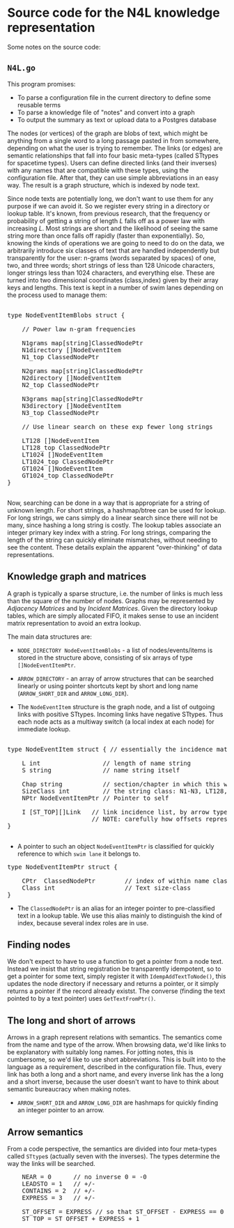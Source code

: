
# Source code for the N4L knowledge representation

Some notes on the source code:

## `N4L.go` 

This program promises:

* To parse a configuration file in the current directory to define some reusable terms
* To parse a knowledge file of "notes" and convert into a graph
* To output the summary as text or upload data to a Postgres database

The nodes (or vertices) of the graph are blobs of text, which might be
anything from a single word to a long passage pasted in from
somewhere, depending on what the user is trying to remember.  The
links (or edges) are semantic relationships that fall into four basic
meta-types (called STtypes for spacetime types). Users can define
directed links (and their inverses) with any names that are compatible with these types,
using the configuration file. After that, they can use simple abbreviations
in an easy way. The result is a graph structure, which is indexed by node text.

Since node texts are potentially long, we don't want to use them for any purpose
if we can avoid it. So we register every string in a directory or lookup table.
It's known, from previous research, that the frequency or probability of getting a
string of length *L* falls off as a power law with increasing *L*. Most strings are
short and the likelihood of seeing the same string more than once falls off rapidly (faster
than exponentially). So, knowing the kinds of operations we are going to need to do
on the data, we arbitrarily introduce six classes of text that are handled 
independently but transparently for the user: n-grams (words separated by spaces) of one, two,
and three words; short strings of less than 128 Unicode characters, longer strings less than 1024 characters, and everything else. These are turned into two dimensional coordinates (class,index)
given by their array keys and lengths. This text is kept in a number of swim lanes depending
on the process used to manage them:

<pre> 
type NodeEventItemBlobs struct {

	// Power law n-gram frequencies

	N1grams map[string]ClassedNodePtr
	N1directory []NodeEventItem
	N1_top ClassedNodePtr

	N2grams map[string]ClassedNodePtr
	N2directory []NodeEventItem
	N2_top ClassedNodePtr

	N3grams map[string]ClassedNodePtr
	N3directory []NodeEventItem
	N3_top ClassedNodePtr

	// Use linear search on these exp fewer long strings

	LT128 []NodeEventItem
	LT128_top ClassedNodePtr
	LT1024 []NodeEventItem
	LT1024_top ClassedNodePtr
	GT1024 []NodeEventItem
	GT1024_top ClassedNodePtr
}
 
</pre>


Now, searching can be done in a way that is appropriate for a string of unknown length.
For short strings, a hashmap/btree can be used for lookup. For long strings, we cans simply
do a linear search since there will not be many, since hashing a long string is costly.
The lookup tables associate an integer primary key index with a string. For long strings,
comparing the length of the string can quickly eliminate mismatches, without needing
to see the content. These details explain the apparent "over-thinking" of data representations.


## Knowledge graph and matrices

A graph is typically a sparse structure, i.e. the number of links is
much less than the square of the number of nodes. Graphs may be
represented by *Adjacency Matrices* and by *Incident Matrices*. Given
the directory lookup tables, which are simply allocated FIFO, it makes
sense to use an incident matrix representation to avoid an extra
lookup.

The main data structures are:

* `NODE_DIRECTORY NodeEventItemBlobs` - a list of nodes/events/items is stored in the structure
above, consisting of six arrays of type `[]NodeEventItemPtr`.

* `ARROW_DIRECTORY` - an array of arrow structures that can be searched linearly or using
pointer shortcuts kept by short and long name (`ARROW_SHORT_DIR` and `ARROW_LONG_DIR`).

* The `NodeEventItem` structure is the graph node, and a list of outgoing links with positive
STtypes. Incoming links have negative STtypes. Thus each node acts as a multiway switch (a local
index at each node) for immediate lookup.

<pre>

type NodeEventItem struct { // essentially the incidence matrix

	L int                 // length of name string
	S string              // name string itself

	Chap string           // section/chapter in which this was added
	SizeClass int         // the string class: N1-N3, LT128, etc
	NPtr NodeEventItemPtr // Pointer to self

	I [ST_TOP][]Link   // link incidence list, by arrow type
  	                   // NOTE: carefully how offsets represent negative SSTtypes
}

</pre>
* A pointer to such an object `NodeEventItemPtr` is classified for quickly reference
to which `swim lane` it belongs to.

<pre>
type NodeEventItemPtr struct {

	CPtr  ClassedNodePtr        // index of within name class lane
	Class int                   // Text size-class
}
</pre>

* The `ClassedNodePtr` is an alias for an integer pointer to pre-classified text in a lookup table.
We use this alias mainly to distinguish the kind of index, because several index
roles are in use.

## Finding nodes

We don't expect to have to use a function to get a pointer from a node text. Instead
we insist that string registration be transparently idempotent, so to get a pointer
for some text, simply register it with `IdempAddTextToNode()`, this updates
the node directory if necessary and returns a pointer, or it simply returns
a pointer if the record already existst. The converse (finding the text
pointed to by a text pointer) uses `GetTextFromPtr()`. 

## The long and short of arrows

Arrows in a graph represent relations with semantics. The semantics come from the
name and type of the arrow. When browsing data, we'd like links to be explanatory
with suitably long names. For jotting notes, this is cumbersome, so we'd like to
use short abbreviations. This is built into to the language as a requirement,
described in the configuration file. Thus, every link has both a long and a short name,
and every inverse link has the a long and a short inverse, because the user
doesn't want to have to think about semantic bureaucracy when making notes.

* `ARROW_SHORT_DIR` and `ARROW_LONG_DIR` are hashmaps for quickly finding an integer pointer
to an arrow.

## Arrow semantics

From a code perspective, the semantics are divided into four 
meta-types called `STtype`s (actually seven with the inverses). The types
determine the way the links will be searched.

<pre>
	NEAR = 0      // no inverse 0 = -0
	LEADSTO = 1   // +/-
	CONTAINS = 2  // +/-
	EXPRESS = 3   // +/-

	ST_OFFSET = EXPRESS // so that ST_OFFSET - EXPRESS == 0
	ST_TOP = ST_OFFSET + EXPRESS + 1
</pre>
